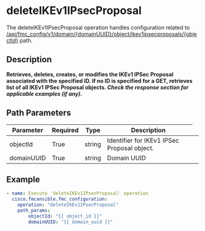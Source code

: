 # deleteIKEv1IPsecProposal

The deleteIKEv1IPsecProposal operation handles configuration related to [/api/fmc_config/v1/domain/{domainUUID}/object/ikev1ipsecproposals/{objectId}](/paths//api/fmc_config/v1/domain/{domain_uuid}/object/ikev1ipsecproposals/{object_id}.md) path.&nbsp;
## Description
**Retrieves, deletes, creates, or modifies the IKEv1 IPSec Proposal associated with the specified ID. If no ID is specified for a GET, retrieves list of all IKEv1 IPSec Proposal objects. _Check the response section for applicable examples (if any)._**

## Path Parameters
| Parameter | Required | Type | Description |
| --------- | -------- | ---- | ----------- |
| objectId | True | string <td colspan=3> Identifier for IKEv1 IPSec Proposal object. |
| domainUUID | True | string <td colspan=3> Domain UUID |

## Example
```yaml
- name: Execute 'deleteIKEv1IPsecProposal' operation
  cisco.fmcansible.fmc_configuration:
    operation: "deleteIKEv1IPsecProposal"
    path_params:
        objectId: "{{ object_id }}"
        domainUUID: "{{ domain_uuid }}"

```